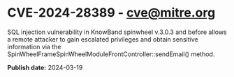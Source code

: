 # CVE-2024-28389 - cve@mitre.org

SQL injection vulnerability in KnowBand spinwheel v.3.0.3 and before allows a remote attacker to gain escalated privileges and obtain sensitive information via the SpinWheelFrameSpinWheelModuleFrontController::sendEmail() method.

**Publish date:** 2024-03-19
